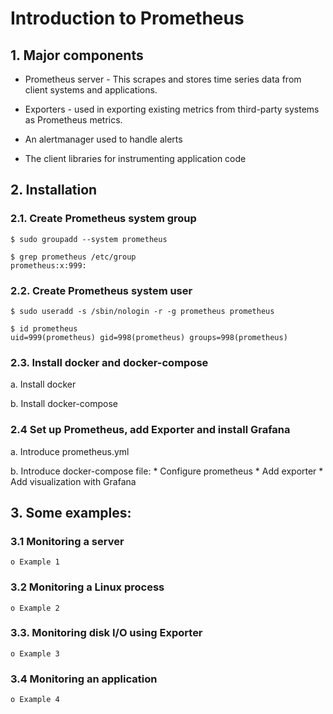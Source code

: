 # Introduction to Prometheus

## 1. Major components

* Prometheus server - This scrapes and stores time series data from client systems and applications.

* Exporters - used in exporting existing metrics from third-party systems as Prometheus metrics.

* An alertmanager used to handle alerts

* The client libraries for instrumenting application code

## 2. Installation

### 2.1. Create Prometheus system group
    $ sudo groupadd --system prometheus

    $ grep prometheus /etc/group
    prometheus:x:999:
 
### 2.2. Create Prometheus system user
    $ sudo useradd -s /sbin/nologin -r -g prometheus prometheus

    $ id prometheus
    uid=999(prometheus) gid=998(prometheus) groups=998(prometheus)
 
### 2.3. Install docker and docker-compose
  a. Install docker

  b. Install docker-compose

### 2.4 Set up Prometheus, add Exporter and install Grafana
  a. Introduce prometheus.yml

  b. Introduce docker-compose file: 
    * Configure prometheus
    * Add exporter
    * Add visualization with Grafana

## 3. Some examples:

### 3.1 Monitoring a server
    o Example 1

### 3.2 Monitoring a Linux process
    o Example 2

### 3.3. Monitoring disk I/O using Exporter
    o Example 3

### 3.4 Monitoring an application
    o Example 4


      
